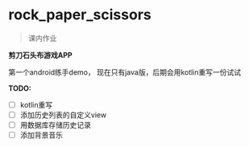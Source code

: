 # rock_paper_scissors

<div style="text-align: left">
  <imge src="./resources/icon.png" width="50px" height="50px" />
  <imge src="./resources/demo.gif" width="50px" height="50px" />
</div>

> 课内作业

**剪刀石头布游戏APP**

第一个android练手demo， 现在只有java版，后期会用kotlin重写一份试试

**TODO:**

- [ ] kotlin重写
- [ ] 添加历史列表的自定义view
- [ ] 用数据库存储历史记录
- [ ] 添加背景音乐
